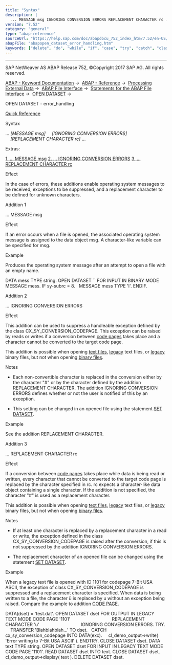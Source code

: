 ```yaml
---
title: "Syntax"
description: |
  ... MESSAGE msg IGNORING CONVERSION ERRORS REPLACEMENT CHARACTER rc ... Extras: 1. ... MESSAGE msg(#!ABAP_ADDITION_1@1@) 2. ... IGNORING CONVERSION ERRORS(#!ABAP_ADDITION_2@2@) 3. ... REPLACEMENT CHARACTER rc(#!ABAP_ADDITION_3@3@) Effect In the case of errors, these
version: "7.52"
category: "general"
type: "abap-reference"
sourceUrl: "https://help.sap.com/doc/abapdocu_752_index_htm/7.52/en-US/abapopen_dataset_error_handling.htm"
abapFile: "abapopen_dataset_error_handling.htm"
keywords: ["delete", "do", "while", "if", "case", "try", "catch", "class", "data", "abapopen", "dataset", "error", "handling"]
---
```


* * *

SAP NetWeaver AS ABAP Release 752, ©Copyright 2017 SAP AG. All rights reserved.

[ABAP - Keyword Documentation](https://help.sap.com/doc/abapdocu_752_index_htm/7.52/en-US/abenabap.htm) →  [ABAP - Reference](https://help.sap.com/doc/abapdocu_752_index_htm/7.52/en-US/abenabap_reference.htm) →  [Processing External Data](https://help.sap.com/doc/abapdocu_752_index_htm/7.52/en-US/abenabap_language_external_data.htm) →  [ABAP File Interface](https://help.sap.com/doc/abapdocu_752_index_htm/7.52/en-US/abenabap_language_files.htm) →  [Statements for the ABAP File Interface](https://help.sap.com/doc/abapdocu_752_index_htm/7.52/en-US/abenfile_interface_statements.htm) →  [OPEN DATASET](https://help.sap.com/doc/abapdocu_752_index_htm/7.52/en-US/abapopen_dataset.htm) → 

OPEN DATASET - error\_handling

[Quick Reference](https://help.sap.com/doc/abapdocu_752_index_htm/7.52/en-US/abapopen_dataset_shortref.htm)

Syntax

... *\[*MESSAGE msg*\]*
    *\[*IGNORING CONVERSION ERRORS*\]*
    *\[*REPLACEMENT CHARACTER rc*\]* ...

Extras:

[1\. ... MESSAGE msg](#!ABAP_ADDITION_1@1@)
[2\. ... IGNORING CONVERSION ERRORS](#!ABAP_ADDITION_2@2@)
[3\. ... REPLACEMENT CHARACTER rc](#!ABAP_ADDITION_3@3@)

Effect

In the case of errors, these additions enable operating system messages to be received, exceptions to be suppressed, and a replacement character to be defined for unknown characters.

Addition 1

... MESSAGE msg

Effect

If an error occurs when a file is opened, the associated operating system message is assigned to the data object msg. A character-like variable can be specified for msg.

Example

Produces the operating system message after an attempt to open a file with an empty name.

DATA mess TYPE string.
OPEN DATASET \`\` FOR INPUT IN BINARY MODE MESSAGE mess.
IF sy-subrc = 8.
  MESSAGE mess TYPE 'I'.
ENDIF.

Addition 2

... IGNORING CONVERSION ERRORS

Effect

This addition can be used to suppress a handleable exception defined by the class CX\_SY\_CONVERSION\_CODEPAGE. This exception can be raised by reads or writes if a conversion between [code pages](https://help.sap.com/doc/abapdocu_752_index_htm/7.52/en-US/abencodepage_glosry.htm "Glossary Entry") takes place and a character cannot be converted to the target code page.

This addition is possible when opening [text files](https://help.sap.com/doc/abapdocu_752_index_htm/7.52/en-US/abentext_file_glosry.htm "Glossary Entry"), [legacy](https://help.sap.com/doc/abapdocu_752_index_htm/7.52/en-US/abenlegacy_file_glosry.htm "Glossary Entry") text files, or [legacy](https://help.sap.com/doc/abapdocu_752_index_htm/7.52/en-US/abenlegacy_file_glosry.htm "Glossary Entry") binary files, but not when opening [binary files](https://help.sap.com/doc/abapdocu_752_index_htm/7.52/en-US/abenbinary_file_glosry.htm "Glossary Entry").

Notes

-   Each non-convertible character is replaced in the conversion either by the character "#" or by the character defined by the addition REPLACEMENT CHARACTER. The addition IGNORING CONVERSION ERRORS defines whether or not the user is notified of this by an exception.
    
-   This setting can be changed in an opened file using the statement [SET DATASET](https://help.sap.com/doc/abapdocu_752_index_htm/7.52/en-US/abapset_dataset.htm).
    

Example

See the addition REPLACEMENT CHARACTER.

Addition 3

... REPLACEMENT CHARACTER rc

Effect

If a conversion between [code pages](https://help.sap.com/doc/abapdocu_752_index_htm/7.52/en-US/abencodepage_glosry.htm "Glossary Entry") takes place while data is being read or written, every character that cannot be converted to the target code page is replaced by the character specified in rc. rc expects a character-like data object containing a single character. If the addition is not specified, the character "#" is used as a replacement character.

This addition is possible when opening [text files](https://help.sap.com/doc/abapdocu_752_index_htm/7.52/en-US/abentext_file_glosry.htm "Glossary Entry"), [legacy](https://help.sap.com/doc/abapdocu_752_index_htm/7.52/en-US/abenlegacy_file_glosry.htm "Glossary Entry") text files, or [legacy](https://help.sap.com/doc/abapdocu_752_index_htm/7.52/en-US/abenlegacy_file_glosry.htm "Glossary Entry") binary files, but not when opening [binary files](https://help.sap.com/doc/abapdocu_752_index_htm/7.52/en-US/abenbinary_file_glosry.htm "Glossary Entry").

Notes

-   If at least one character is replaced by a replacement character in a read or write, the exception defined in the class CX\_SY\_CONVERSION\_CODEPAGE is raised after the conversion, if this is not suppressed by the addition IGNORING CONVERSION ERRORS.
    
-   The replacement character of an opened file can be changed using the statement [SET DATASET](https://help.sap.com/doc/abapdocu_752_index_htm/7.52/en-US/abapset_dataset.htm).
    

Example

When a legacy text file is opened with ID 1101 for codepage 7-Bit USA ASCII, the exception of class CX\_SY\_CONVERSION\_CODEPAGE is suppressed and a replacement character is specified. When data is being written to a file, the character ü is replaced by u without an exception being raised. Compare the example to addition [CODE PAGE](https://help.sap.com/doc/abapdocu_752_index_htm/7.52/en-US/abapopen_dataset_code_page.htm).

DATA(dset) = 'test.dat'.
OPEN DATASET dset FOR OUTPUT IN LEGACY TEXT MODE CODE PAGE '1101'
                                REPLACEMENT CHARACTER 'u'
                                IGNORING CONVERSION ERRORS.
TRY.
    TRANSFER 'Blahblahblah...' TO dset.
  CATCH cx\_sy\_conversion\_codepage INTO DATA(exc).
    cl\_demo\_output=>write( 'Error writing to 7-Bit USA ASCII' ).
ENDTRY.
CLOSE DATASET dset.
DATA text TYPE string.
OPEN DATASET dset FOR INPUT IN LEGACY TEXT MODE CODE PAGE '1101'.
READ DATASET dset INTO text.
CLOSE DATASET dset.
cl\_demo\_output=>display( text ).
DELETE DATASET dset.